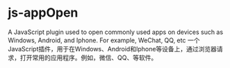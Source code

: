 # js-appOpen
A JavaScript plugin used to open commonly used apps on devices such as Windows, Android, and Iphone. For example, WeChat, QQ, etc
一个JavaScript插件，用于在Windows、Android和Iphone等设备上，通过浏览器请求，打开常用的应用程序。例如，微信、QQ、等软件。
